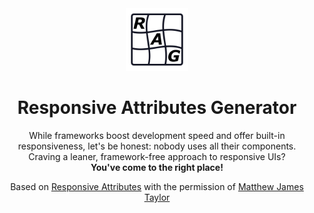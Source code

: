 <div align="center">
	<a href="https://simple-markdown-editor.pages.dev/" title="Link to SME App">
		<img src="./img/favicon.svg" alt="Responsive Attributes Generator Logo" width="100px" />
	</a>
	<h1>Responsive Attributes Generator</h1>
	<p>
		While frameworks boost development speed and offer built-in responsiveness, let's be honest: nobody uses all
		their components.
		<br />
		Craving a leaner, framework-free approach to responsive UIs?
		<br />
		<strong>You've come to the right place!</strong>
	</p>
	<p>
		Based on
		<a href="https://matthewjamestaylor.com/responsive-attributes">Responsive Attributes</a>
		with the permission of
		<a href="https://matthewjamestaylor.com/">Matthew James Taylor</a>
	</p>
</div>
